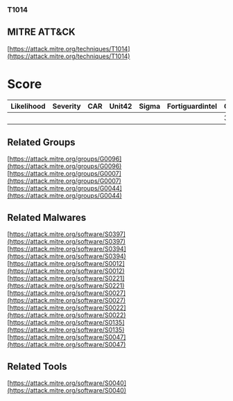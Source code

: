 
### T1014
## MITRE ATT&CK
[https://attack.mitre.org/techniques/T1014](https://attack.mitre.org/techniques/T1014)

# Score

| Likelihood | Severity | CAR | Unit42 | Sigma | Fortiguardintel | Groups | Malwares | Tools |
| ---------- | -------- | --- | ------ | ----- | --------------- | ---  | --- | --- |
 |   |   |   |   |   |   | 3 | 8 | 1 |



## Related Groups

[https://attack.mitre.org/groups/G0096](https://attack.mitre.org/groups/G0096)
[https://attack.mitre.org/groups/G0007](https://attack.mitre.org/groups/G0007)
[https://attack.mitre.org/groups/G0044](https://attack.mitre.org/groups/G0044)
[]()


## Related Malwares

[https://attack.mitre.org/software/S0397](https://attack.mitre.org/software/S0397)
[https://attack.mitre.org/software/S0394](https://attack.mitre.org/software/S0394)
[https://attack.mitre.org/software/S0012](https://attack.mitre.org/software/S0012)
[https://attack.mitre.org/software/S0221](https://attack.mitre.org/software/S0221)
[https://attack.mitre.org/software/S0027](https://attack.mitre.org/software/S0027)
[https://attack.mitre.org/software/S0022](https://attack.mitre.org/software/S0022)
[https://attack.mitre.org/software/S0135](https://attack.mitre.org/software/S0135)
[https://attack.mitre.org/software/S0047](https://attack.mitre.org/software/S0047)
[]()


## Related Tools

[https://attack.mitre.org/software/S0040](https://attack.mitre.org/software/S0040)
[]()
